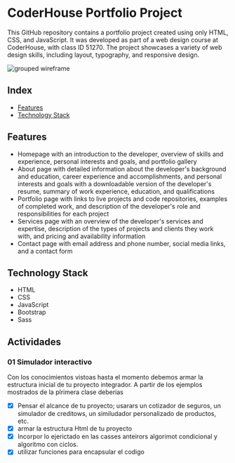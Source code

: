 # CoderHouse Portfolio Project

This GitHub repository contains a portfolio project created using only HTML, CSS, and JavaScript. It was developed as part of a web design course at CoderHouse, with class ID 51270. The project showcases a variety of web design skills, including layout, typography, and responsive design.

![grouped wireframe](./src/assets/GroupedWireframe.png)

## Index

- [Features](#features)
- [Technology Stack](#technology-stack)

## Features

- Homepage with an introduction to the developer, overview of skills and experience, personal interests and goals, and portfolio gallery
- About page with detailed information about the developer's background and education, career experience and accomplishments, and personal interests and goals with a downloadable version of the developer's resume, summary of work experience, education, and qualifications
- Portfolio page with links to live projects and code repositories, examples of completed work, and description of the developer's role and responsibilities for each project
- Services page with an overview of the developer's services and expertise, description of the types of projects and clients they work with, and pricing and availability information
- Contact page with email address and phone number, social media links, and a contact form

## Technology Stack

- HTML
- CSS
- JavaScript
- Bootstrap
- Sass

## Actividades

### 01 Simulador interactivo

Con los conocimientos vistoas hasta el momento debemos armar la estructura inicial de tu proyecto integrador. A partir de los ejemplos mostrados de la plrimera clase deberias

- [x] Pensar el alcance de tu proyecto; usarars un cotizador de seguros, un simulador de creditows, un similudador personalizado de productos, etc.
- [x] armar la estructura Html de tu proyecto
- [x] Incorpor lo ejerictado en las casses anteirors algorimot condicional y algoritmo con ciclos.
- [x] utilizar funciones para encapsular el codigo

